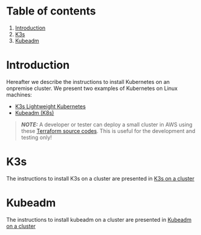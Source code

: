 # Table of contents

1. [Introduction](#introduction)
2. [K3s](#k3s)
3. [Kubeadm](#kubeadm)

# Introduction <a name="introduction"></a>

Hereafter we describe the instructions to install Kubernetes on an onpremise cluster. We present two examples of
Kubernetes on Linux machines:

* [K3s Lightweight Kubernetes](https://rancher.com/docs/k3s/latest/en/)
* [Kubeadm (K8s)](https://kubernetes.io/docs/setup/production-environment/tools/kubeadm/install-kubeadm/)

> **_NOTE:_** A developer or tester can deploy a small cluster in AWS using these [Terraform source codes](../../utils/cluster-on-aws). This is useful for the development and testing only!

# K3s <a name="k3s"></a>

The instructions to install K3s on a cluster are presented in [K3s on a cluster](k3s-on-cluster.md)

# Kubeadm <a name="Kubeadm"></a>

The instructions to install kubeadm on a cluster are presented in [Kubeadm on a cluster](kubeadm-on-cluster.md)